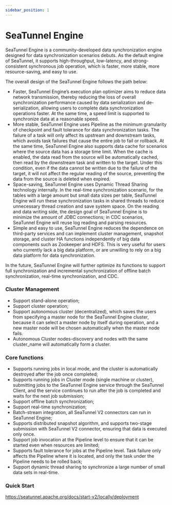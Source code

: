 ```yaml
---
sidebar_position: 1
---
```


# SeaTunnel Engine

SeaTunnel Engine is a community-developed data synchronization engine designed for data synchronization scenarios debuts. As the default engine of SeaTunnel, it supports high-throughput, low-latency, and strong-consistent synchronous job operation, which is faster, more stable, more resource-saving, and easy to use.

The overall design of the SeaTunnel Engine follows the path below:

- Faster, SeaTunnel Engine’s execution plan optimizer aims to reduce data network transmission, thereby reducing the loss of overall synchronization performance caused by data serialization and de-serialization, allowing users to complete data synchronization operations faster. At the same time, a speed limit is supported to synchronize data at a reasonable speed.
- More stable, SeaTunnel Engine uses Pipeline as the minimum granularity of checkpoint and fault tolerance for data synchronization tasks. The failure of a task will only affect its upstream and downstream tasks, which avoids task failures that cause the entire job to fail or rollback. At the same time, SeaTunnel Engine also supports data cache for scenarios where the source data has a storage time limit. When the cache is enabled, the data read from the source will be automatically cached, then read by the downstream task and written to the target. Under this condition, even if the data cannot be written due to the failure of the target, it will not affect the regular reading of the source, preventing the data from the source is deleted when expired.
- Space-saving, SeaTunnel Engine uses Dynamic Thread Sharing technology internally. In the real-time synchronization scenario, for the tables with a large amount but small data sizes per table, SeaTunnel Engine will run these synchronization tasks in shared threads to reduce unnecessary thread creation and save system space. On the reading and data writing side, the design goal of SeaTunnel Engine is to minimize the amount of JDBC connections; in CDC scenarios, SeaTunnel Engine will reuse log reading and parsing resources.
- Simple and easy to use, SeaTunnel Engine reduces the dependence on third-party services and can implement cluster management, snapshot storage, and cluster HA functions independently of big data components such as Zookeeper and HDFS. This is very useful for users who currently lack a big data platform, or are unwilling to rely on a big data platform for data synchronization.

In the future, SeaTunnel Engine will further optimize its functions to support full synchronization and incremental synchronization of offline batch synchronization, real-time synchronization, and CDC.

### Cluster Management

- Support stand-alone operation;
- Support cluster operation;
- Support autonomous cluster (decentralized), which saves the users from specifying a master node for the SeaTunnel Engine cluster, because it can select a master node by itself during operation, and a new master node will be chosen automatically when the master node fails.
- Autonomous Cluster nodes-discovery and nodes with the same cluster_name will automatically form a cluster.

### Core functions

- Supports running jobs in local mode, and the cluster is automatically destroyed after the job once completed;
- Supports running jobs in Cluster mode (single machine or cluster), submitting jobs to the SeaTunnel Engine service through the SeaTunnel Client, and the service continues to run after the job is completed and waits for the next job submission;
- Support offline batch synchronization;
- Support real-time synchronization;
- Batch-stream integration, all SeaTunnel V2 connectors can run in SeaTunnel Engine;
- Supports distributed snapshot algorithm, and supports two-stage submission with SeaTunnel V2 connector, ensuring that data is executed only once.
- Support job invocation at the Pipeline level to ensure that it can be started even when resources are limited;
- Supports fault tolerance for jobs at the Pipeline level. Task failure only affects the Pipeline where it is located, and only the task under the Pipeline needs to be rolled back;
- Support dynamic thread sharing to synchronize a large number of small data sets in real-time.

### Quick Start

https://seatunnel.apache.org/docs/start-v2/locally/deployment
